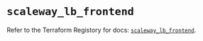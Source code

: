 # `scaleway_lb_frontend`

Refer to the Terraform Registory for docs: [`scaleway_lb_frontend`](https://registry.terraform.io/providers/scaleway/scaleway/2.27.0/docs/resources/lb_frontend).
